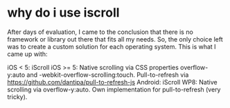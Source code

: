 # why do i use iscroll


After days of evaluation, I came to the conclusion that there is no framework or library out there that fits all my needs. So, the only choice left was to create a custom solution for each operating system. This is what I came up with:

iOS < 5: iScroll
iOS >= 5: Native scrolling via CSS properties overflow-y:auto and -webkit-overflow-scrolling:touch. Pull-to-refresh via https://github.com/dantipa/pull-to-refresh-js
Android: iScroll
WP8: Native scrolling via overflow-y:auto. Own implementation for pull-to-refresh (very tricky).
